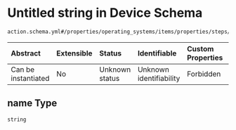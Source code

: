 # Untitled string in Device Schema

```txt
action.schema.yml#/properties/operating_systems/items/properties/steps/items/properties/actions/items/properties/core:manual_download/properties/file/properties/name
```



| Abstract            | Extensible | Status         | Identifiable            | Custom Properties | Additional Properties | Access Restrictions | Defined In                                                          |
| :------------------ | :--------- | :------------- | :---------------------- | :---------------- | :-------------------- | :------------------ | :------------------------------------------------------------------ |
| Can be instantiated | No         | Unknown status | Unknown identifiability | Forbidden         | Allowed               | none                | [device.schema.json*](../device.schema.json "open original schema") |

## name Type

`string`
